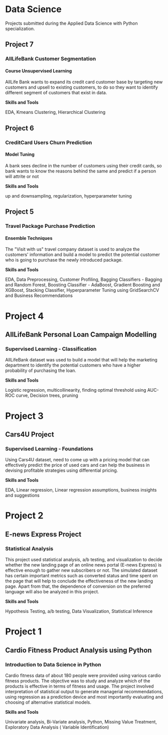 # Data Science
Projects submitted during the Applied Data Science with Python specialization.


## Project 7

### AllLifeBank Customer Segmentation   
#### Course Unsupervised Learning

AllLife Bank wants to expand its credit card customer base by targeting new customers and upsell to existing customers, to do so they want to identify different segment of customers that exist in data.

**Skills and Tools**

EDA, Kmeans Clustering, Hierarchical Clustering

    
## Project 6

### CreditCard Users Churn Prediction  
#### Model Tuning

A bank sees decline in the number of customers using their credit cards, so bank wants to know the reasons behind the same and predict if a person will attrite or not

**Skills and Tools**

up and downsampling, regularization, hyperparameter tuning

    
## Project 5

### Travel Package Purchase Prediction   
#### Ensemble Techniques

The "Visit with us" travel company dataset is used to analyze the customers' information and build a model to predict the potential customer who is going to purchase the newly introduced package.

**Skills and Tools**

EDA, Data Preprocessing, Customer Profiling, Bagging Classifiers - Bagging and Random Forest, Boosting Classifier - AdaBoost, Gradient Boosting and XGBoost, Stacking Classifier, Hyperparameter Tuning using GridSearchCV and Business Recommendations

   
# Project 4

## AllLifeBank Personal Loan Campaign Modelling   
### Supervised Learning - Classification

AllLifeBank dataset was used to build a model that will help the marketing department to identify the potential customers who have a higher probability of purchasing the loan.

**Skills and Tools**

Logistic regression, multicollinearity, finding optimal threshold using AUC-ROC curve, Decision trees, pruning
    

# Project 3

## Cars4U Project   
### Supervised Learning - Foundations

Using Cars4U dataset, need to come up with a pricing model that can effectively predict the price of used cars and can help the business in devising profitable strategies using differential pricing.

**Skills and Tools**

EDA, Linear regression, Linear regression assumptions, business insights and suggestions

# Project 2

## E-news Express Project
### Statistical Analysis 

This project used statistical analysis, a/b testing, and visualization to decide whether the new landing page of an online news portal (E-news Express) is effective enough to gather new subscribers or not. The simulated dataset has certain important metrics such as converted status and time spent on the page that will help to conclude the effectiveness of the new landing page. Apart from that, the dependence of conversion on the preferred language will also be analyzed in this project.

**Skills and Tools**

Hypothesis Testing, a/b testing, Data Visualization, Statistical Inference

# Project 1

## Cardio Fitness Product Analysis using Python   
### Introduction to Data Science in Python 

Cardio fitness data of about 180 people were provided using various cardio fitness products. The objective was to study and analyze which of the products is effective in terms of fitness and usage. The project involved interpretation of statistical output to generate managerial recommendations, using regression as a prediction device and most importantly evaluating and choosing of alternative statistical models.

**Skills and Tools**

Univariate analysis, Bi-Variate analysis, Python, Missing Value Treatment, Exploratory Data Analysis ( Variable Identification)

